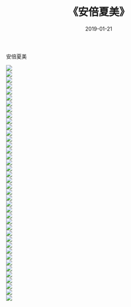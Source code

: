 ﻿---
layout: post
title:  《安倍夏美》
date:   2019-01-21
img: http://pic.660000.xyz/1:down/唯美/2019/安倍夏美/000.jpg
categories: [美女, 清纯, 唯美]
---

安倍夏美

  ![](http://pic.660000.xyz/1:down/唯美/2019/安倍夏美/001.jpg) <br> ![](http://pic.660000.xyz/1:down/唯美/2019/安倍夏美/002.jpg) <br> ![](http://pic.660000.xyz/1:down/唯美/2019/安倍夏美/003.jpg) <br> ![](http://pic.660000.xyz/1:down/唯美/2019/安倍夏美/004.jpg) <br> ![](http://pic.660000.xyz/1:down/唯美/2019/安倍夏美/005.jpg) <br> ![](http://pic.660000.xyz/1:down/唯美/2019/安倍夏美/006.jpg) <br> ![](http://pic.660000.xyz/1:down/唯美/2019/安倍夏美/007.jpg) <br> ![](http://pic.660000.xyz/1:down/唯美/2019/安倍夏美/008.jpg) <br> ![](http://pic.660000.xyz/1:down/唯美/2019/安倍夏美/009.jpg) <br> ![](http://pic.660000.xyz/1:down/唯美/2019/安倍夏美/010.jpg) <br> ![](http://pic.660000.xyz/1:down/唯美/2019/安倍夏美/011.jpg) <br> ![](http://pic.660000.xyz/1:down/唯美/2019/安倍夏美/012.jpg) <br> ![](http://pic.660000.xyz/1:down/唯美/2019/安倍夏美/013.jpg) <br> ![](http://pic.660000.xyz/1:down/唯美/2019/安倍夏美/014.jpg) <br> ![](http://pic.660000.xyz/1:down/唯美/2019/安倍夏美/015.jpg) <br> ![](http://pic.660000.xyz/1:down/唯美/2019/安倍夏美/016.jpg) <br> ![](http://pic.660000.xyz/1:down/唯美/2019/安倍夏美/017.jpg) <br> ![](http://pic.660000.xyz/1:down/唯美/2019/安倍夏美/018.jpg) <br> ![](http://pic.660000.xyz/1:down/唯美/2019/安倍夏美/019.jpg) <br> ![](http://pic.660000.xyz/1:down/唯美/2019/安倍夏美/020.jpg) <br> ![](http://pic.660000.xyz/1:down/唯美/2019/安倍夏美/021.jpg) <br> ![](http://pic.660000.xyz/1:down/唯美/2019/安倍夏美/022.jpg) <br> ![](http://pic.660000.xyz/1:down/唯美/2019/安倍夏美/023.jpg) <br> ![](http://pic.660000.xyz/1:down/唯美/2019/安倍夏美/024.jpg) <br> ![](http://pic.660000.xyz/1:down/唯美/2019/安倍夏美/025.jpg) <br> ![](http://pic.660000.xyz/1:down/唯美/2019/安倍夏美/026.jpg) <br> ![](http://pic.660000.xyz/1:down/唯美/2019/安倍夏美/027.jpg) <br> ![](http://pic.660000.xyz/1:down/唯美/2019/安倍夏美/028.jpg) <br> ![](http://pic.660000.xyz/1:down/唯美/2019/安倍夏美/029.jpg) <br> ![](http://pic.660000.xyz/1:down/唯美/2019/安倍夏美/030.jpg) <br> ![](http://pic.660000.xyz/1:down/唯美/2019/安倍夏美/031.jpg) <br> ![](http://pic.660000.xyz/1:down/唯美/2019/安倍夏美/032.jpg) <br> ![](http://pic.660000.xyz/1:down/唯美/2019/安倍夏美/033.jpg) <br> ![](http://pic.660000.xyz/1:down/唯美/2019/安倍夏美/034.jpg) <br> ![](http://pic.660000.xyz/1:down/唯美/2019/安倍夏美/035.jpg) <br> ![](http://pic.660000.xyz/1:down/唯美/2019/安倍夏美/036.jpg) <br> ![](http://pic.660000.xyz/1:down/唯美/2019/安倍夏美/037.jpg) <br> ![](http://pic.660000.xyz/1:down/唯美/2019/安倍夏美/038.jpg) <br> ![](http://pic.660000.xyz/1:down/唯美/2019/安倍夏美/039.jpg) <br> ![](http://pic.660000.xyz/1:down/唯美/2019/安倍夏美/040.jpg) <br>